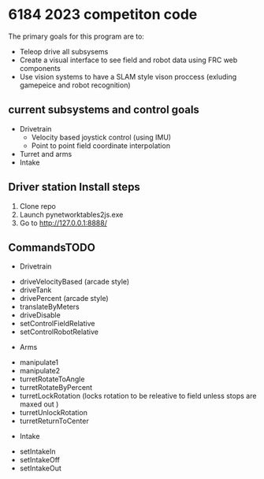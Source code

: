# 6184 2023 competiton code 
The primary goals for this program are to:
* Teleop drive all subsysems
* Create a visual interface to see field and robot data using FRC web components
* Use vision systems to have a SLAM style vison proccess (exluding gamepeice and robot recognition)

## current subsystems and control goals
* Drivetrain
  - Velocity based joystick control (using IMU)
  - Point to point field coordinate interpolation
* Turret and arms 
* Intake

## Driver station Install steps
1. Clone repo 
2. Launch pynetworktables2js.exe
3. Go to http://127.0.0.1:8888/


## CommandsTODO
* Drivetrain
- driveVelocityBased (arcade style)
- driveTank
- drivePercent (arcade style)
- translateByMeters
- driveDisable
- setControlFieldRelative
- setControlRobotRelative
* Arms
- manipulate1
- manipulate2
- turretRotateToAngle
- turretRotateByPercent
- turretLockRotation (locks rotation to be releative to field unless stops are maxed out )
- turretUnlockRotation
- turretReturnToCenter
* Intake
- setIntakeIn
- setIntakeOff
- setIntakeOut